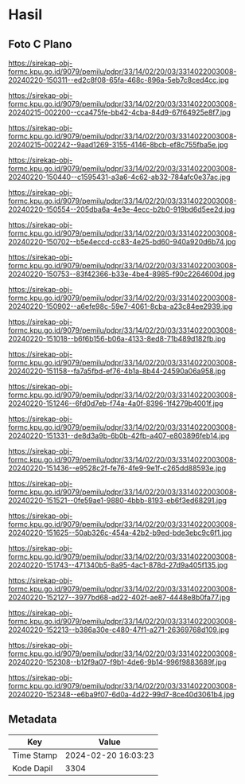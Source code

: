 # Hasil

## Foto C Plano

https://sirekap-obj-formc.kpu.go.id/9079/pemilu/pdpr/33/14/02/20/03/3314022003008-20240220-150311--ed2c8f08-65fa-468c-896a-5eb7c8ced4cc.jpg

https://sirekap-obj-formc.kpu.go.id/9079/pemilu/pdpr/33/14/02/20/03/3314022003008-20240215-002200--cca475fe-bb42-4cba-84d9-67f64925e8f7.jpg

https://sirekap-obj-formc.kpu.go.id/9079/pemilu/pdpr/33/14/02/20/03/3314022003008-20240215-002242--9aad1269-3155-4146-8bcb-ef8c755fba5e.jpg

https://sirekap-obj-formc.kpu.go.id/9079/pemilu/pdpr/33/14/02/20/03/3314022003008-20240220-150440--c1595431-a3a6-4c62-ab32-784afc0e37ac.jpg

https://sirekap-obj-formc.kpu.go.id/9079/pemilu/pdpr/33/14/02/20/03/3314022003008-20240220-150554--205dba6a-4e3e-4ecc-b2b0-919bd6d5ee2d.jpg

https://sirekap-obj-formc.kpu.go.id/9079/pemilu/pdpr/33/14/02/20/03/3314022003008-20240220-150702--b5e4eccd-cc83-4e25-bd60-940a920d6b74.jpg

https://sirekap-obj-formc.kpu.go.id/9079/pemilu/pdpr/33/14/02/20/03/3314022003008-20240220-150753--83f42366-b33e-4be4-8985-f90c2264600d.jpg

https://sirekap-obj-formc.kpu.go.id/9079/pemilu/pdpr/33/14/02/20/03/3314022003008-20240220-150902--a6efe98c-59e7-4061-8cba-a23c84ee2939.jpg

https://sirekap-obj-formc.kpu.go.id/9079/pemilu/pdpr/33/14/02/20/03/3314022003008-20240220-151018--b6f6b156-b06a-4133-8ed8-71b489d182fb.jpg

https://sirekap-obj-formc.kpu.go.id/9079/pemilu/pdpr/33/14/02/20/03/3314022003008-20240220-151158--fa7a5fbd-ef76-4b1a-8b44-24590a06a958.jpg

https://sirekap-obj-formc.kpu.go.id/9079/pemilu/pdpr/33/14/02/20/03/3314022003008-20240220-151246--6fd0d7eb-f74a-4a0f-8396-1f4279b4001f.jpg

https://sirekap-obj-formc.kpu.go.id/9079/pemilu/pdpr/33/14/02/20/03/3314022003008-20240220-151331--de8d3a9b-6b0b-42fb-a407-e803896feb14.jpg

https://sirekap-obj-formc.kpu.go.id/9079/pemilu/pdpr/33/14/02/20/03/3314022003008-20240220-151436--e9528c2f-fe76-4fe9-9e1f-c265dd88593e.jpg

https://sirekap-obj-formc.kpu.go.id/9079/pemilu/pdpr/33/14/02/20/03/3314022003008-20240220-151521--0fe59ae1-9880-4bbb-8193-eb6f3ed68291.jpg

https://sirekap-obj-formc.kpu.go.id/9079/pemilu/pdpr/33/14/02/20/03/3314022003008-20240220-151625--50ab326c-454a-42b2-b9ed-bde3ebc9c6f1.jpg

https://sirekap-obj-formc.kpu.go.id/9079/pemilu/pdpr/33/14/02/20/03/3314022003008-20240220-151743--471340b5-8a95-4ac1-878d-27d9a405f135.jpg

https://sirekap-obj-formc.kpu.go.id/9079/pemilu/pdpr/33/14/02/20/03/3314022003008-20240220-152127--3977bd68-ad22-402f-ae87-4448e8b0fa77.jpg

https://sirekap-obj-formc.kpu.go.id/9079/pemilu/pdpr/33/14/02/20/03/3314022003008-20240220-152213--b386a30e-c480-47f1-a271-26369768d109.jpg

https://sirekap-obj-formc.kpu.go.id/9079/pemilu/pdpr/33/14/02/20/03/3314022003008-20240220-152308--b12f9a07-f9b1-4de6-9b14-996f9883689f.jpg

https://sirekap-obj-formc.kpu.go.id/9079/pemilu/pdpr/33/14/02/20/03/3314022003008-20240220-152348--e6ba9f07-6d0a-4d22-99d7-8ce40d3061b4.jpg


## Metadata

| Key        | Value               |
| ---------- | ------------------- |
| Time Stamp | 2024-02-20 16:03:23 |
| Kode Dapil | 3304                |



